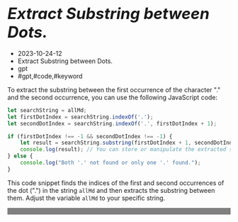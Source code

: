 # **<span style="font-size: 35px; font-style: italic;">Extract Substring between Dots.</span>**


- 2023-10-24-12  
- Extract Substring between Dots.  
- gpt  
- #gpt,#code,#keyword  
        
To extract the substring between the first occurrence of the character "." and the second occurrence, you can use the following JavaScript code:

```javascript
let searchString = allMd;
let firstDotIndex = searchString.indexOf('.');
let secondDotIndex = searchString.indexOf('.', firstDotIndex + 1);

if (firstDotIndex !== -1 && secondDotIndex !== -1) {
    let result = searchString.substring(firstDotIndex + 1, secondDotIndex);
    console.log(result); // You can store or manipulate the extracted substring here
} else {
    console.log("Both '.' not found or only one '.' found.");
}
```

This code snippet finds the indices of the first and second occurrences of the dot (".") in the string `allMd` and then extracts the substring between them. Adjust the variable `allMd` to your specific string.




<div style="background-color: grey; height: 15px;"></div>

